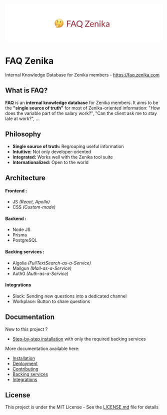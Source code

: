 ![FAQ Zenika](docs/banner_img.png)

# FAQ Zenika

Internal Knowledge Database for Zenika members - https://faq.zenika.com

## What is FAQ?

**FAQ** is an **internal knowledge database** for Zenika members. It aims to be the **"single source of truth"** for most of Zenika-oriented information: "How does the variable part of the salary work?", "Can the client ask me to stay late at work?", ...

## Philosophy

- **Single source of truth:** Regrouping useful information
- **Intuitive:** Not only developer-oriented
- **Integrated:** Works well with the Zenika tool suite
- **Internationalized:** Open to the world

## Architecture

#### Frontend :

- JS _(React, Apollo)_
- CSS _(Custom-made)_

#### Backend :

- Node JS
- Prisma
- PostgreSQL

#### Backing services :

- Algolia _(FullTextSearch-as-a-Service)_
- Mailgun _(Mail-as-a-Service)_
- Auth0 _(Auth-as-a-Service)_

#### Integrations

- Slack: Sending new questions into a dedicated channel
- Workplace: Button to share questions

## Documentation

New to this project ?

- [Step-by-step installation](/docs/step_by_step.md) with only the required backing services

More documentation available here:

- [Installation](/docs/installation.md)
- [Deployment](/docs/deployment.md)
- [Contributing](/docs/contributing.md)
- [Backing services](/docs/backing_services.md)
- [Integrations](/docs/integrations.md)

## License

This project is under the MIT License - See the [LICENSE.md](LICENSE.md) file for details
